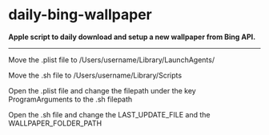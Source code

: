 # daily-bing-wallpaper

**Apple script to daily download and setup a new wallpaper from Bing API.**

---


Move the .plist file to /Users/username/Library/LaunchAgents/

Move the .sh file to /Users/username/Library/Scripts

Open the .plist file and change the filepath under the key ProgramArguments to the .sh filepath

Open the .sh file and change the LAST_UPDATE_FILE and the WALLPAPER_FOLDER_PATH

